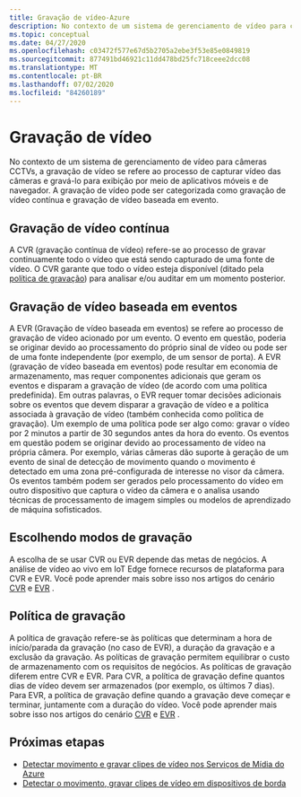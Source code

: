 ```yaml
---
title: Gravação de vídeo-Azure
description: No contexto de um sistema de gerenciamento de vídeo para câmeras CCTVs, a gravação de vídeo se refere ao processo de capturar vídeo das câmeras e gravá-lo para exibição por meio de aplicativos móveis e de navegador. A gravação de vídeo pode ser categorizada como gravação de vídeo contínua e gravação de vídeo baseada em evento.
ms.topic: conceptual
ms.date: 04/27/2020
ms.openlocfilehash: c03472f577e67d5b2705a2ebe3f53e85e0849819
ms.sourcegitcommit: 877491bd46921c11dd478bd25fc718ceee2dcc08
ms.translationtype: MT
ms.contentlocale: pt-BR
ms.lasthandoff: 07/02/2020
ms.locfileid: "84260189"
---
```

# <a name="video-recording"></a>Gravação de vídeo

No contexto de um sistema de gerenciamento de vídeo para câmeras CCTVs, a gravação de vídeo se refere ao processo de capturar vídeo das câmeras e gravá-lo para exibição por meio de aplicativos móveis e de navegador. A gravação de vídeo pode ser categorizada como gravação de vídeo contínua e gravação de vídeo baseada em evento. 

## <a name="continuous-video-recording"></a>Gravação de vídeo contínua  

A CVR (gravação contínua de vídeo) refere-se ao processo de gravar continuamente todo o vídeo que está sendo capturado de uma fonte de vídeo. O CVR garante que todo o vídeo esteja disponível (ditado pela [política de gravação](#recording-policy)) para analisar e/ou auditar em um momento posterior.

## <a name="event-based-video-recording"></a>Gravação de vídeo baseada em eventos  

A EVR (Gravação de vídeo baseada em eventos) se refere ao processo de gravação de vídeo acionado por um evento. O evento em questão, poderia se originar devido ao processamento do próprio sinal de vídeo ou pode ser de uma fonte independente (por exemplo, de um sensor de porta). A EVR (gravação de vídeo baseada em eventos) pode resultar em economia de armazenamento, mas requer componentes adicionais que geram os eventos e disparam a gravação de vídeo (de acordo com uma política predefinida). Em outras palavras, o EVR requer tomar decisões adicionais sobre os eventos que devem disparar a gravação de vídeo e a política associada à gravação de vídeo (também conhecida como política de gravação). Um exemplo de uma política pode ser algo como: gravar o vídeo por 2 minutos a partir de 30 segundos antes da hora do evento. Os eventos em questão podem se originar devido ao processamento de vídeo na própria câmera. Por exemplo, várias câmeras dão suporte à geração de um evento de sinal de detecção de movimento quando o movimento é detectado em uma zona pré-configurada de interesse no visor da câmera. Os eventos também podem ser gerados pelo processamento do vídeo em outro dispositivo que captura o vídeo da câmera e o analisa usando técnicas de processamento de imagem simples ou modelos de aprendizado de máquina sofisticados. 

## <a name="choosing-recording-modes"></a>Escolhendo modos de gravação  

A escolha de se usar CVR ou EVR depende das metas de negócios. A análise de vídeo ao vivo em IoT Edge fornece recursos de plataforma para CVR e EVR. Você pode aprender mais sobre isso nos artigos do cenário [CVR](continuous-video-recording-concept.md) e [EVR](event-based-video-recording-concept.md) .

## <a name="recording-policy"></a>Política de gravação  

A política de gravação refere-se às políticas que determinam a hora de início/parada da gravação (no caso de EVR), a duração da gravação e a exclusão da gravação. As políticas de gravação permitem equilibrar o custo de armazenamento com os requisitos de negócios. As políticas de gravação diferem entre CVR e EVR. Para CVR, a política de gravação define quantos dias de vídeo devem ser armazenados (por exemplo, os últimos 7 dias). Para EVR, a política de gravação define quando a gravação deve começar e terminar, juntamente com a duração do vídeo. Você pode aprender mais sobre isso nos artigos do cenário [CVR](continuous-video-recording-concept.md) e [EVR](event-based-video-recording-concept.md) .

## <a name="next-steps"></a>Próximas etapas

* [Detectar movimento e gravar clipes de vídeo nos Serviços de Mídia do Azure](detect-motion-record-video-clips-media-services-quickstart.md)
* [Detectar o movimento, gravar clipes de vídeo em dispositivos de borda](detect-motion-record-video-clips-edge-devices-quickstart.md)

